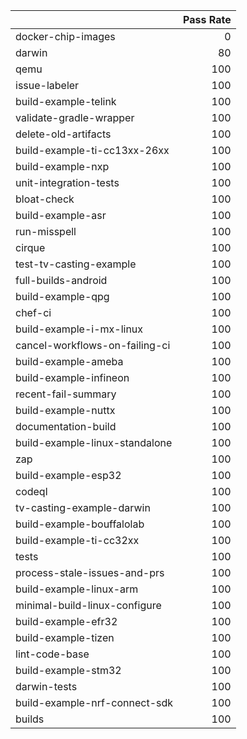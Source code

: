 |                                |   Pass Rate |
|:-------------------------------|------------:|
| docker-chip-images             |           0 |
| darwin                         |          80 |
| qemu                           |         100 |
| issue-labeler                  |         100 |
| build-example-telink           |         100 |
| validate-gradle-wrapper        |         100 |
| delete-old-artifacts           |         100 |
| build-example-ti-cc13xx-26xx   |         100 |
| build-example-nxp              |         100 |
| unit-integration-tests         |         100 |
| bloat-check                    |         100 |
| build-example-asr              |         100 |
| run-misspell                   |         100 |
| cirque                         |         100 |
| test-tv-casting-example        |         100 |
| full-builds-android            |         100 |
| build-example-qpg              |         100 |
| chef-ci                        |         100 |
| build-example-i-mx-linux       |         100 |
| cancel-workflows-on-failing-ci |         100 |
| build-example-ameba            |         100 |
| build-example-infineon         |         100 |
| recent-fail-summary            |         100 |
| build-example-nuttx            |         100 |
| documentation-build            |         100 |
| build-example-linux-standalone |         100 |
| zap                            |         100 |
| build-example-esp32            |         100 |
| codeql                         |         100 |
| tv-casting-example-darwin      |         100 |
| build-example-bouffalolab      |         100 |
| build-example-ti-cc32xx        |         100 |
| tests                          |         100 |
| process-stale-issues-and-prs   |         100 |
| build-example-linux-arm        |         100 |
| minimal-build-linux-configure  |         100 |
| build-example-efr32            |         100 |
| build-example-tizen            |         100 |
| lint-code-base                 |         100 |
| build-example-stm32            |         100 |
| darwin-tests                   |         100 |
| build-example-nrf-connect-sdk  |         100 |
| builds                         |         100 |